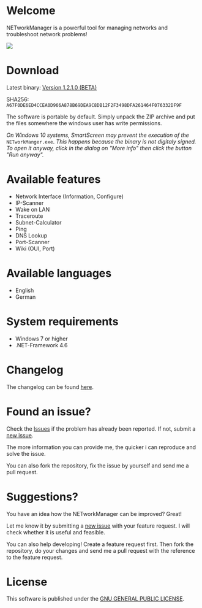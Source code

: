 # Welcome

NETworkManager is a powerful tool for managing networks and troubleshoot network problems!

![](https://github.com/BornToBeRoot/NETworkManager/blob/master/Documentation/Images/NETworkManager_v1.2.0.0.gif)

# Download

Latest binary: [Version 1.2.1.0 (BETA)](https://github.com/BornToBeRoot/NETworkManager/releases/download/v1.2.1.0_BETA/NETworkManager_v1.2.1.0_BETA.zip)

SHA256: `A67F0DE6ED4CCEA0D966A878B69DEA9C8DB12F2F3498DFA261464F076332DF9F`

The software is portable by default. Simply unpack the ZIP archive and put the files somewhere the windows user has write permissions.

_On Windows 10 systems, SmartScreen may prevent the execution of the_ `NETworkManger.exe`. _This happens because the binary is not digitaly signed. To open it anyway, click in the dialog on "More info" then click the button "Run anyway"._

# Available features

- Network Interface (Information, Configure)
- IP-Scanner
- Wake on LAN
- Traceroute
- Subnet-Calculator
- Ping
- DNS Lookup
- Port-Scanner
- Wiki (OUI, Port)

# Available languages

- English
- German

# System requirements

- Windows 7 or higher
- .NET-Framework 4.6

# Changelog

The changelog can be found [here](https://github.com/BornToBeRoot/NETworkManager/wiki/Changelog).

# Found an issue?

Check the [Issues](https://github.com/BornToBeRoot/NETworkManager/issues) if the problem has already been reported. If not, submit a [new issue](https://github.com/BornToBeRoot/NETworkManager/issues/new).

The more information you can provide me, the quicker i can reproduce and solve the issue.

You can also fork the repository, fix the issue by yourself and send me a pull request.

# Suggestions?

You have an idea how the NETworkManager can be improved? Great!

Let me know it by submitting a [new issue](https://github.com/BornToBeRoot/NETworkManager/issues/new) with your feature request. I will check whether it is useful and feasible.

You can also help developing! Create a feature request first. Then fork the repository, do your changes and send me a pull request with the reference to the feature request. 

# License
This software is published under the [GNU GENERAL PUBLIC LICENSE](https://github.com/BornToBeRoot/NETworkManager/blob/master/LICENSE).
